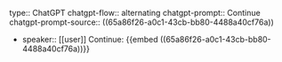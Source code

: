 type:: ChatGPT
chatgpt-flow:: alternating
chatgpt-prompt:: Continue
chatgpt-prompt-source:: ((65a86f26-a0c1-43cb-bb80-4488a40cf76a))

- speaker:: [[user]]
  Continue:
  {{embed ((65a86f26-a0c1-43cb-bb80-4488a40cf76a))}}